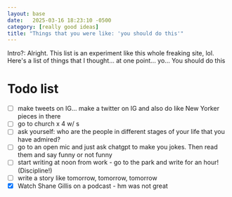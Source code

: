 ```yaml
---
layout: base
date:   2025-03-16 18:23:10 -0500
category: [really good ideas]
title: "Things that you were like: 'you should do this'"
---
```

Intro?: Alright. This list is an experiment like this whole freaking site, lol. Here's a list of things that I thought... at one point... yo... You should do this

# Todo list
- [ ] make tweets on IG... make a twitter on IG and also do like New Yorker pieces in there
- [ ] go to church x 4 w/ s
- [ ] ask yourself: who are the people in different stages of your life that you have admired? 
- [ ] go to an open mic and just ask chatgpt to make you jokes. Then read them and say funny or not funny
- [ ] start writing at noon from work - go to the park and write for an hour! (Discipline!)
- [ ] write a story like tomorrow, tomorrow, tomorrow 
- [x] Watch Shane Gillis on a podcast - hm was not great